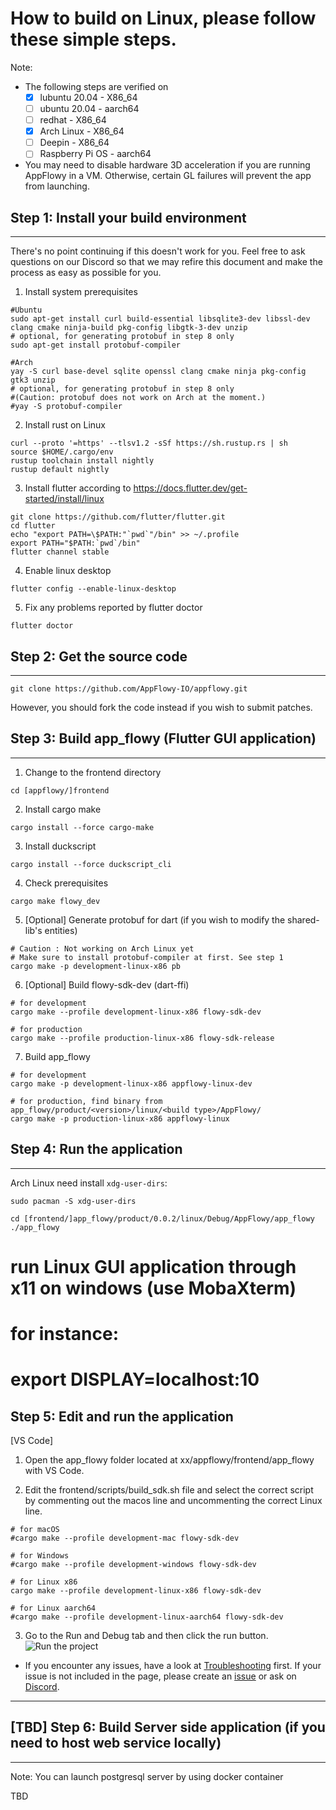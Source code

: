 # How to build on Linux, please follow these simple steps.

Note:
* The following steps are verified on
    - [x] lubuntu 20.04 - X86_64
    - [ ] ubuntu 20.04 - aarch64
    - [ ] redhat - X86_64
    - [x] Arch Linux - X86_64
    - [ ] Deepin - X86_64
    - [ ] Raspberry Pi OS - aarch64
* You may need to disable hardware 3D acceleration if you are running AppFlowy in a VM. Otherwise, certain GL failures will prevent the app from launching.


## Step 1: Install your build environment
------------------------------
There's no point continuing if this doesn't work for you. Feel free to ask questions on our Discord so that we may refire this document and make the process as easy as possible for you.

1. Install system prerequisites
```shell
#Ubuntu
sudo apt-get install curl build-essential libsqlite3-dev libssl-dev clang cmake ninja-build pkg-config libgtk-3-dev unzip
# optional, for generating protobuf in step 8 only
sudo apt-get install protobuf-compiler
```
```shell
#Arch
yay -S curl base-devel sqlite openssl clang cmake ninja pkg-config gtk3 unzip
# optional, for generating protobuf in step 8 only
#(Caution: protobuf does not work on Arch at the moment.)
#yay -S protobuf-compiler
```

2. Install rust on Linux
```shell
curl --proto '=https' --tlsv1.2 -sSf https://sh.rustup.rs | sh
source $HOME/.cargo/env
rustup toolchain install nightly
rustup default nightly
```

3. Install flutter according to https://docs.flutter.dev/get-started/install/linux
```shell
git clone https://github.com/flutter/flutter.git
cd flutter
echo "export PATH=\$PATH:"`pwd`"/bin" >> ~/.profile
export PATH="$PATH:`pwd`/bin"
flutter channel stable
```
4. Enable linux desktop
```
flutter config --enable-linux-desktop
```
5. Fix any problems reported by flutter doctor
```shell
flutter doctor
```

## Step 2: Get the source code
------------------------------

```shell
git clone https://github.com/AppFlowy-IO/appflowy.git
```

However, you should fork the code instead if you wish to submit patches.

## Step 3: Build app_flowy (Flutter GUI application)
------------------------------

1. Change to the frontend directory
```shell
cd [appflowy/]frontend
```
2. Install cargo make
```shell
cargo install --force cargo-make
```
3. Install duckscript
```shell
cargo install --force duckscript_cli
```
4. Check prerequisites
```shell
cargo make flowy_dev
```
5. [Optional] Generate protobuf for dart (if you wish to modify the shared-lib's entities)
```shell
# Caution : Not working on Arch Linux yet
# Make sure to install protobuf-compiler at first. See step 1
cargo make -p development-linux-x86 pb
```
6. [Optional] Build flowy-sdk-dev (dart-ffi)
```shell
# for development
cargo make --profile development-linux-x86 flowy-sdk-dev

# for production
cargo make --profile production-linux-x86 flowy-sdk-release
```

7. Build app_flowy
```shell
# for development
cargo make -p development-linux-x86 appflowy-linux-dev

# for production, find binary from app_flowy/product/<version>/linux/<build type>/AppFlowy/
cargo make -p production-linux-x86 appflowy-linux
```

## Step 4: Run the application
------------------------------

Arch Linux need install `xdg-user-dirs`:

```shell
sudo pacman -S xdg-user-dirs
```

```
cd [frontend/]app_flowy/product/0.0.2/linux/Debug/AppFlowy/app_flowy
./app_flowy
```
# run Linux GUI application through x11 on windows (use MobaXterm)
# for instance:
# export DISPLAY=localhost:10

## Step 5: Edit and run the application
[VS Code]
1. Open the app_flowy folder located at xx/appflowy/frontend/app_flowy with VS Code.

2. Edit the frontend/scripts/build_sdk.sh file and select the correct script by commenting out the macos line and uncommenting the correct Linux line.

```shell
# for macOS
#cargo make --profile development-mac flowy-sdk-dev

# for Windows
#cargo make --profile development-windows flowy-sdk-dev

# for Linux x86
cargo make --profile development-linux-x86 flowy-sdk-dev

# for Linux aarch64
#cargo make --profile development-linux-aarch64 flowy-sdk-dev
```

3. Go to the Run and Debug tab and then click the run button.
![Run the project](https://github.com/AppFlowy-IO/appflowy/blob/main/doc/imgs/run.png)

* If you encounter any issues, have a look at [Troubleshooting](https://github.com/AppFlowy-IO/appflowy/wiki/Troubleshooting) first. If your issue is not included in the page, please create an [issue](https://github.com/AppFlowy-IO/appflowy/issues/new/choose) or ask on [Discord](https://discord.gg/9Q2xaN37tV).

------------------------------

## [TBD] Step 6: Build Server side application (if you need to host web service locally)
------------------------------

Note: You can launch postgresql server by using docker container

TBD
